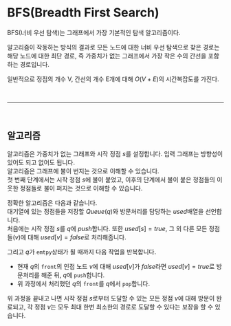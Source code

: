 # BFS(Breadth First Search)

BFS(너비 우선 탐색)는 그래프에서 가장 기본적인 탐색 알고리즘이다.

알고리즘이 작동하는 방식의 결과로 모든 노드에 대한 너비 우선 탐색으로 찾은 경로는 해당 노드에 대한 최단 경로, 즉 가중치가 없는 그래프에서 가장 작은 수의 간선을 포함하는 경로입니다. 

일반적으로 정점의 개수 V, 간선의 개수 E개에 대해 $O(V+E)$의 시간복잡도를 가진다.    

&nbsp;

---------------------------
&nbsp;


## **알고리즘**

알고리즘은 가중치가 없는 그래프와 시작 정점 $s$를 설정합니다. 입력 그래프는 방향성이 있어도 되고 없어도 됩니다.  
알고리즘은 그래프에 불이 번지는 것으로 이해할 수 있습니다.  
첫 번째 단계에서는 시작 정점 $s$에 불이 붙었고, 이후의 단계에서 불이 붙은 정점들의 이웃한 정점들로 불이 퍼지는 것으로 이해할 수 있습니다.

정확한 알고리즘은 다음과 같습니다.  
대기열에 있는 정점들을 저장할 $Queue(q)$와 방문처리를 담당하는 $used$배열을 선언합니다.  
처음에는 시작 정점 $s$를 $q$에 $push$합니다. 또한 $used[s]=true$, 그 외 다른 모든 정점들($v$)에 대해 $used[v]=false$로 처리해줍니다.  

그리고 $q$가 `emtpy`상태가 될 때까지 다음 작업을 반복합니다.
- 현재 $q$의 `front`의 인접 노드 $v$에 대해 $used[v]$가 $false$라면 $used[v]=true$로 방문처리를 해준 뒤, $q$에 `push`합니다.
- 위 과정에서 처리했던 $q$의 `front`를 $q$에서 `pop`합니다.   

위 과정을 끝내고 나면 시작 정점 $s$로부터 도달할 수 있는 모든 정점 $v$에 대해 방문이 완료되고, 각 정점 $v$는 모두 최대 한번 최소한의 경로로 도달할 수 있다는 보장을 할 수 있습니다.



